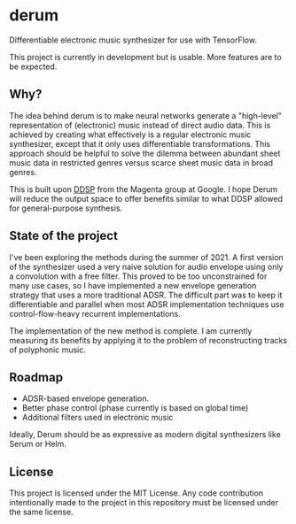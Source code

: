 # derum

Differentiable electronic music synthesizer for use with TensorFlow.

This project is currently in development but is usable. More features are to be expected.

## Why?

The idea behind derum is to make neural networks generate a "high-level" representation of (electronic) music instead of direct audio data. This is achieved by creating what effectively is a regular electronic music synthesizer, except that it only uses differentiable transformations. This approach should be helpful to solve the dilemma between abundant sheet music data in restricted genres versus scarce sheet music data in broad genres.

This is built upon [DDSP](https://github.com/magenta/ddsp/) from the Magenta group at Google. I hope Derum will reduce the output space to offer benefits similar to what DDSP allowed for general-purpose synthesis.

## State of the project

I've been exploring the methods during the summer of 2021. A first version of the synthesizer used a very naive solution for audio envelope using only a convolution with a free filter. This proved to be too unconstrained for many use cases, so I have implemented a new envelope generation strategy that uses a more traditional ADSR. The difficult part was to keep it differentiable and parallel when most ADSR implementation techniques use control-flow-heavy recurrent implementations.

The implementation of the new method is complete. I am currently measuring its benefits by applying it to the problem of reconstructing tracks of polyphonic music.

## Roadmap

- ADSR-based envelope generation.
- Better phase control (phase currently is based on global time)
- Additional filters used in electronic music

Ideally, Derum should be as expressive as modern digital synthesizers like Serum or Helm.

## License

This project is licensed under the MIT License. Any code contribution intentionally made to the project in this repository must be licensed under the same license.
